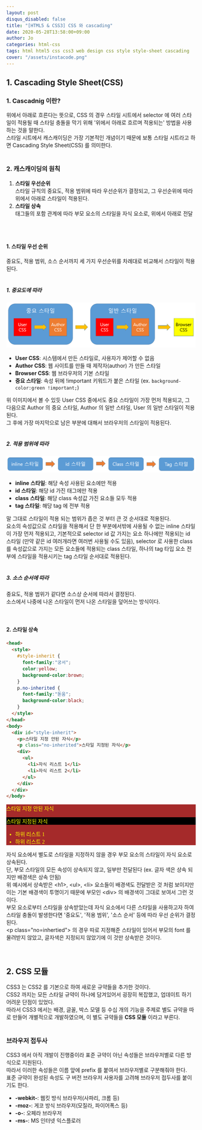 ```yaml
---
layout: post
disqus_disabled: false
title: "[HTML5 & CSS3] CSS 와 cascading"
date: 2020-05-28T13:58:00+09:00
author: Jo
categories: html-css
tags: html html5 css css3 web design css style style-sheet cascading 
cover: "/assets/instacode.png"
---
```


## 1. Cascading Style Sheet(CSS)
### 1. Cascadnig 이란?
위에서 아래로 흐른다는 뜻으로, CSS 의 경우 스타일 시트에서 selector 에 여러 스타일이 적용될 때 스타일 충돌을 막기 위해 '위에서 아래로 흐르며 적용되는' 방법을 사용하는 것을 말한다.<br>
스타일 시트에서 캐스캐이딩은 가장 기본적인 개념이기 때문에 보통 스타일 시트라고 하면 Cascading Style Sheet(CSS) 를 의미한다.<br>
<br>

### 2. 캐스캐이딩의 원칙
  1. **스타일 우선순위**<br>
  스타일 규칙의 중요도, 적용 범위에 따라 우선순위가 결정되고, 그 우선순위에 따라 위에서 아래로 스타일이 적용된다.<br>
  2. **스타일 상속**<br>
  태그들의 포함 관계에 따라 부모 요소의 스타일을 자식 요소로, 위에서 아래로 전달<br>
<br>
<br>

#### 1. 스타일 우선 순위
중요도, 적용 범위, 소스 순서까지 세 가지 우선순위를 차례대로 비교해서 스타일이 적용된다.<br>
<br>
##### 1. 중요도에 따라
<img src="/assets/img/css_cascading/css_priority.png">

  * **User CSS**: 시스템에서 만든 스타일로, 사용자가 제어할 수 없음
  * **Author CSS**: 웹 사이트를 만들 때 제작자(author) 가 만든 스타일
  * **Browser CSS**: 웹 브라우저의 기본 스타일
  * **중요 스타일**: 속성 뒤에 !important 키워드가 붙은 스타일 (ex. `background-color:green !important;`)

위 이미지에서 볼 수 있듯 User CSS 중에서도 중요 스타일이 가장 먼저 적용되고, 그 다음으로 Author 의 중요 스타일, Author 의 일반 스타일, User 의 일반 스타일이 적용된다.<br>
그 후에 가장 마지막으로 남은 부분에 대해서 브라우저의 스타일이 적용된다.<br>
<br>

##### 2. 적용 범위에 따라
<img src="/assets/img/css_cascading/css_priority2.png">

  * **inline 스타일**: 해당 속성 사용된 요소에만 적용
  * **id 스타일**: 해당 id 가진 태그에만 적용
  * **class 스타일**: 해당 class 속성값 가진 요소들 모두 적용
  * **tag 스타일**: 해당 tag 에 전부 적용

말 그대로 스타일이 적용 되는 범위가 좁은 것 부터 큰 것 순서대로 적용된다.<br>
요소의 속성값으로 스타일을 적용해서 단 한 부분에서밖에 사용될 수 없는 inline 스타일이 가장 먼저 적용되고, 기본적으로 selector id 값 가지는 요소 하나에만 적용되는 id 스타일 (만약 같은 id 여러개라면 여러번 사용될 수도 있음), selector 로 사용한 class 를 속성값으로 가지는 모든 요소들에 적용되는 class 스타일, 하나의 tag 타입 요소 전부에 스타일을 적용시키는 tag 스타일 순서대로 적용된다.<br>
<br>

##### 3. 소스 순서에 따라
중요도, 적용 범위가 같다면 소스상 순서에 따라서 결정된다.<br>
소스에서 나중에 나온 스타일이 먼저 나온 스타일을 덮어쓰는 방식이다.<br>
<br>
<br>

#### 2. 스타일 상속
~~~html
<head>
  <style>
    #style-inherit {
      font-family:"궁서";
      color:yellow;
      background-color:brown;
    }
    p.no-inherited {
      font-family:"돋움";
      background-color:black;
    }
  </style>
</head>
<body>
  <div id="style-inherit">
    <p>스타일 지정 안된 자식</p>
    <p class="no-inherited">스타일 지정된 자식</p>
    <div>
      <ul>
        <li>자식 리스트 1</li>
        <li>자식 리스트 2</li>
      </ul>
    </div>
  </div>
</body>
~~~
<head>
  <style>
    #style-inherit {
      font-family:"궁서";
      color:yellow;
      background-color:brown;
    }
    p.no-inherited {
      font-family:"돋움";
      background-color:black;
    }
  </style>
</head>
<body>
  <div id="style-inherit">
    <p>스타일 지정 안된 자식</p>
    <p class="no-inherited">스타일 지정된 자식</p>
    <div>
      <ul>
        <li>하위 리스트 1</li>
        <li>하위 리스트 2</li>
      </ul>
    </div>
  </div>
</body>

자식 요소에서 별도로 스타일을 지정하지 않을 경우 부모 요소의 스타일이 자식 요소로 상속된다.<br>
단, 부모 스타일의 모든 속성이 상속되지 않고, 일부만 전달된다 (ex. 글자 색은 상속 되지만 배경색은 상속 안됨)<br>
위 예시에서 상속받은 \<h1\>, \<ul\>, \<li\> 요소들이 배경색도 전달받은 것 처럼 보이지만 이는 기본 배경색이 투명이기 때문에 부모인 \<div\> 의 배경색이 그대로 보여서 그런 것이다.<br>
부모 요소로부터 스타일을 상속받았는데 자식 요소에서 다른 스타일을 사용하고자 하여 스타일 충돌이 발생한다면 '중요도', '적용 범위', '소스 순서' 등에 따라 우선 순위가 결정된다.<br>
\<p class="no=inhertied"\> 의 경우 따로 지정해준 스타일이 있어서 부모의 font 를 물려받지 않았고, 글자색은 지정되지 않았기에 이 것만 상속받은 것이다.<br>
<br>
<br>

## 2. CSS 모듈
CSS3 는 CSS2 를 기본으로 하여 새로운 규약들을 추가한 것이다.<br>
CSS2 까지는 모든 스타일 규약이 하나에 담겨있어서 굉장히 복잡했고, 업데이트 하기 어려운 단점이 있었다.<br>
따라서 CSS3 에서는 배경, 글꼴, 박스 모델 등 수십 개의 기능을 주제로 별도 규약을 따로 만들어 개별적으로 개발하였으며, 이 별도 규약들을 **CSS 모듈** 이라고 부른다.<br>
<br>

### 브라우저 접두사
CSS3 에서 아직 개발이 진행중이라 표준 규약이 아닌 속성들은 브라우저별로 다른 방식으로 지원된다.<br>
따라서 이러한 속성들은 이름 앞에 prefix 를 붙여서 브라우저별로 구분해줘야 한다.<br>
표준 규약이 완성된 속성도 구 버전 브라우저 사용자를 고려해 브라우저 접두사를 붙이기도 한다.<br>
* **-webkit-**: 웹킷 방식 브라우저(사파리, 크롬 등)
* **-moz-**: 게코 방식 브라우저(모질라, 파이어폭스 등)
* **-o-**: 오페라 브라우저
* **-ms-**: MS 인터넷 익스플로러